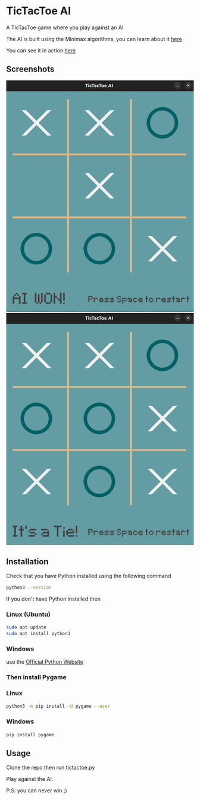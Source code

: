 # TicTacToe AI

A TicTacToe game where you play against an AI   

The AI is built using the Minimax algorithms, you can learn about it [here](https://www.youtube.com/watch?v=l-hh51ncgDI)


You can see it in action [here](https://www.youtube.com/watch?v=rCkwOVDNoks)

## Screenshots

![AIwin](images/win.png)
![tie](images/tie.png)

## Installation 


Check that you have Python installed using the following command

```bash
python3 --version
```
If you don't have Python installed then 

### Linux (Ubuntu)
```bash
sudo apt update
sudo apt install python3
```
### Windows 
use the [Official Python Website](https://www.python.org/downloads/windows/) 

### Then install Pygame

### Linux
```bash
python3 -m pip install -U pygame --user
```
### Windows
```bash
pip install pygame
```

## Usage
Clone the repo then run tictactoe.py   

Play against the AI.    

P.S: you can never win ;)
